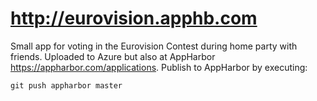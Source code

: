 # http://eurovision.apphb.com

Small app for voting in the Eurovision Contest during home party with friends.
Uploaded to Azure but also at AppHarbor https://appharbor.com/applications.
Publish to AppHarbor by executing:

```
git push appharbor master
```
